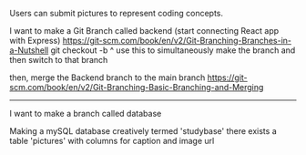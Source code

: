 Users can submit pictures to represent coding concepts.

I want to make a Git Branch called backend (start connecting React app with Express)
https://git-scm.com/book/en/v2/Git-Branching-Branches-in-a-Nutshell
git checkout -b <branch name>
^ use this to simultaneously make the branch and then switch to that branch

then, merge the Backend branch to the main branch
https://git-scm.com/book/en/v2/Git-Branching-Basic-Branching-and-Merging

-------

I want to make a branch called database

Making a mySQL database creatively termed 'studybase' 
there exists a table 'pictures' with columns for caption and image url